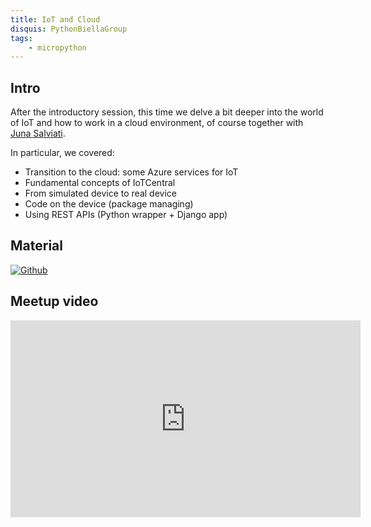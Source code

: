 ```yaml
---
title: IoT and Cloud
disquis: PythonBiellaGroup
tags:
    - micropython
---
```


## Intro

After the introductory session, this time we delve a bit deeper into the world of IoT and how to work in a cloud environment, of course together with [Juna Salviati](https://www.linkedin.com/in/junasalviati/).

In particular, we covered:

* Transition to the cloud: some Azure services for IoT
* Fundamental concepts of IoTCentral
* From simulated device to real device
* Code on the device (package managing)
* Using REST APIs (Python wrapper + Django app)

## Material

[![Github](https://img.shields.io/badge/GitHub-181717.svg?style=for-the-badge&logo=GitHub&logoColor=white)](https://github.com/PythonBiellaGroup/MaterialeSerate/blob/master/MicroPython/MicroPython%2002%20-%20MicroPython%20%26%20Iot%20in%20cloud.pdf)

## Meetup video
<iframe width="560" height="315" src="https://www.youtube.com/embed/Wl8B68yez_4?si=-ibTF3S_1QWD68qZ" title="YouTube video player" frameborder="0" allow="accelerometer; autoplay; clipboard-write; encrypted-media; gyroscope; picture-in-picture; web-share" allowfullscreen></iframe>